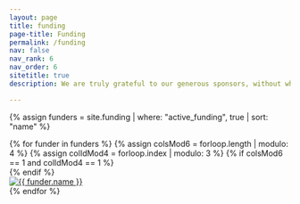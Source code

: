 ```yaml
---
layout: page
title: funding
page-title: Funding
permalink: /funding
nav: false
nav_rank: 6
nav_order: 6
sitetitle: true
description: We are truly grateful to our generous sponsors, without whom none of our exciting research would be possible.

---
```


{% assign funders = site.funding | where: "active_funding", true | sort: "name" %}
<div class="d-flex flex-wrap align-content-stretch justify-content-center m-n2 pt-4 no-gutters">
    {% for funder in funders %}
        {% assign colsMod6 = forloop.length | modulo: 4 %}
        {% assign colIdMod4 = forloop.index | modulo: 3 %}
        {% if colsMod6 == 1 and colIdMod4 == 1 %}<div class="col-md-3 w-100"></div>{% endif %}
        <div class="col-4 col-sm-1 col-md-3 mb-2">
            <a href="{{ funder.website }}" class="no-decoration">
                <div class="card hoverable h-80 w-80 m-1">
                    <img src="{{ '/assets/img/funding/' | append: funder.image | relative_url }}" class="card-img-top" alt="{{ funder.name }}" />
                  <!--  <div class="card-body pb-2 pt-2 pl-1 pr-1">
                        <div class="card-title m-0" style="height: 6rem; text-align:center; font-size: 95%;">{{ funder.name }}</div> 
                    </div> -->
                </div>
            </a>
        </div>
    {% endfor %}
</div>

